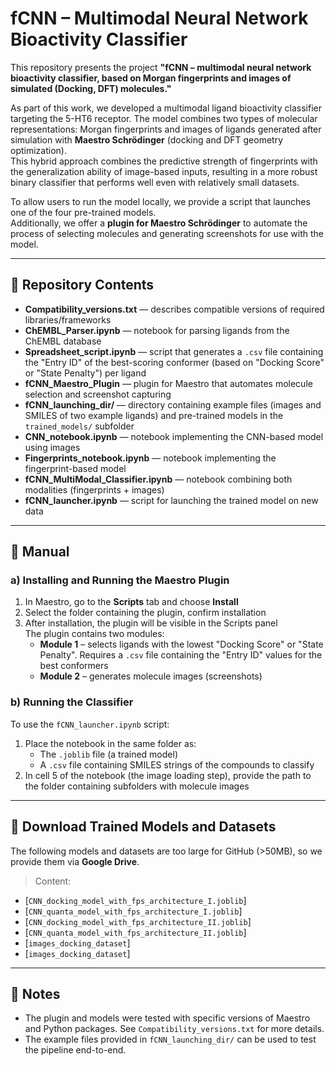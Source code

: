 # fCNN – Multimodal Neural Network Bioactivity Classifier

This repository presents the project **"fCNN – multimodal neural network bioactivity classifier, based on Morgan fingerprints and images of simulated (Docking, DFT) molecules."**

As part of this work, we developed a multimodal ligand bioactivity classifier targeting the 5-HT6 receptor. The model combines two types of molecular representations: Morgan fingerprints and images of ligands generated after simulation with **Maestro Schrödinger** (docking and DFT geometry optimization).  
This hybrid approach combines the predictive strength of fingerprints with the generalization ability of image-based inputs, resulting in a more robust binary classifier that performs well even with relatively small datasets.

To allow users to run the model locally, we provide a script that launches one of the four pre-trained models.  
Additionally, we offer a **plugin for Maestro Schrödinger** to automate the process of selecting molecules and generating screenshots for use with the model.

---

## 📁 Repository Contents

- **Compatibility_versions.txt** — describes compatible versions of required libraries/frameworks  
- **ChEMBL_Parser.ipynb** — notebook for parsing ligands from the ChEMBL database  
- **Spreadsheet_script.ipynb** — script that generates a `.csv` file containing the "Entry ID" of the best-scoring conformer (based on "Docking Score" or "State Penalty") per ligand  
- **fCNN_Maestro_Plugin** — plugin for Maestro that automates molecule selection and screenshot capturing  
- **fCNN_launching_dir/** — directory containing example files (images and SMILES of two example ligands) and pre-trained models in the `trained_models/` subfolder  
- **CNN_notebook.ipynb** — notebook implementing the CNN-based model using images  
- **Fingerprints_notebook.ipynb** — notebook implementing the fingerprint-based model  
- **fCNN_MultiModal_Classifier.ipynb** — notebook combining both modalities (fingerprints + images)  
- **fCNN_launcher.ipynb** — script for launching the trained model on new data

---

## 🧪 Manual

### a) Installing and Running the Maestro Plugin

1. In Maestro, go to the **Scripts** tab and choose **Install**
2. Select the folder containing the plugin, confirm installation
3. After installation, the plugin will be visible in the Scripts panel  
   The plugin contains two modules:
   - **Module 1** – selects ligands with the lowest "Docking Score" or "State Penalty". Requires a `.csv` file containing the "Entry ID" values for the best conformers
   - **Module 2** – generates molecule images (screenshots)

### b) Running the Classifier

To use the `fCNN_launcher.ipynb` script:

1. Place the notebook in the same folder as:
   - The `.joblib` file (a trained model)
   - A `.csv` file containing SMILES strings of the compounds to classify
2. In cell 5 of the notebook (the image loading step), provide the path to the folder containing subfolders with molecule images

---

## 🔗 Download Trained Models and Datasets

The following models and datasets are too large for GitHub (>50MB), so we provide them via **Google Drive**.  
> Content:
- [`CNN_docking_model_with_fps_architecture_I.joblib`]
- [`CNN_quanta_model_with_fps_architecture_I.joblib`]
- [`CNN_docking_model_with_fps_architecture_II.joblib`]
- [`CNN_quanta_model_with_fps_architecture_II.joblib`]
- [`images_docking_dataset`]
- [`images_docking_dataset`]   
---

## 📌 Notes

- The plugin and models were tested with specific versions of Maestro and Python packages. See `Compatibility_versions.txt` for more details.
- The example files provided in `fCNN_launching_dir/` can be used to test the pipeline end-to-end.
